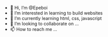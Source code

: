 - 👋 Hi, I’m @Epeboi
- 👀 I’m interested in learning to build websites
- 🌱 I’m currently learning html, css, javascript
- 💞️ I’m looking to collaborate on ...
- 📫 How to reach me ...

<!---
Epeboi/Epeboi is a ✨ special ✨ repository because its `README.md` (this file) appears on your GitHub profile.
You can click the Preview link to take a look at your changes.
--->
